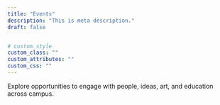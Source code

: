 ```yaml
---
title: "Events"
description: "This is meta description."
draft: false


# custom style
custom_class: "" 
custom_attributes: "" 
custom_css: ""
---
```


Explore opportunities to engage with people, ideas, art, and education across campus.